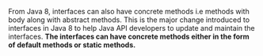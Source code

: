 From Java 8, interfaces can also have concrete methods i.e methods with body along with abstract methods. This is the major change introduced to interfaces in Java 8 to help Java API developers to update and maintain the interfaces. **The interfaces can have concrete methods either in the form of default methods or static methods.**
